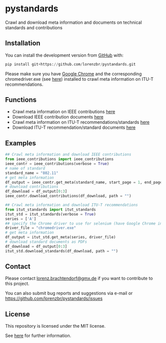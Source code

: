 # pystandards

Crawl and download meta information and documents on technical standards and contributions


## Installation

You can install the development version from [GitHub](https://github.com/) with:

``` python
pip install git+https://github.com/lorenzbr/pystandards.git
```

Please make sure you have [Google Chrome](https://www.google.com/chrome/) and the corresponding chromedriver.exe (see [here](https://chromedriver.chromium.org/downloads)) installed to crawl meta information on ITU-T recommendations.

## Functions

* Crawl meta information on IEEE contributions [here](https://mentor.ieee.org/802)
* Download IEEE contribution documents [here](https://mentor.ieee.org/802)
* Crawl meta information on ITU-T recommendations/standards [here](https://www.itu.int/ITU-T/recommendations)
* Download ITU-T recommendation/standard documents [here](https://www.itu.int/ITU-T/recommendations)


## Examples

```python
## Crawl meta information and download IEEE contributions
from ieee_contributions import ieee_contributions
ieee_contr = ieee_contributions(verbose = True)
# name of standard
standard_name = "802.11"
# get meta information
df_output = ieee_contr.get_meta(standard_name, start_page = 1, end_page = 3)
# download contributions
df_download = df_output[0:3]
ieee_contr.download_contributions(df_download, path = "")

## Crawl meta information and download ITU-T recommendations
from itut_standards import itut_standards
itut_std = itut_standards(verbose = True)
series = ['A']
## specify the Chrome driver to use for selenium (have Google Chrome installed)
driver_file = "chromedriver.exe"
# get meta information
df_output = itut_std.get_meta(series, driver_file)
# download standard documents as PDFs
df_download = df_output[0:3]
itut_std.download_standards(df_download, path = "")
```

## Contact

Please contact <lorenz.brachtendorf@gmx.de> if you want to contribute to this project.

You can also submit bug reports and suggestions via e-mail or <https://github.com/lorenzbr/pystandards/issues> 


## License

This repository is licensed under the MIT license.

See [here](https://github.com/lorenzbr/pystandards/blob/master/LICENSE) for further information.